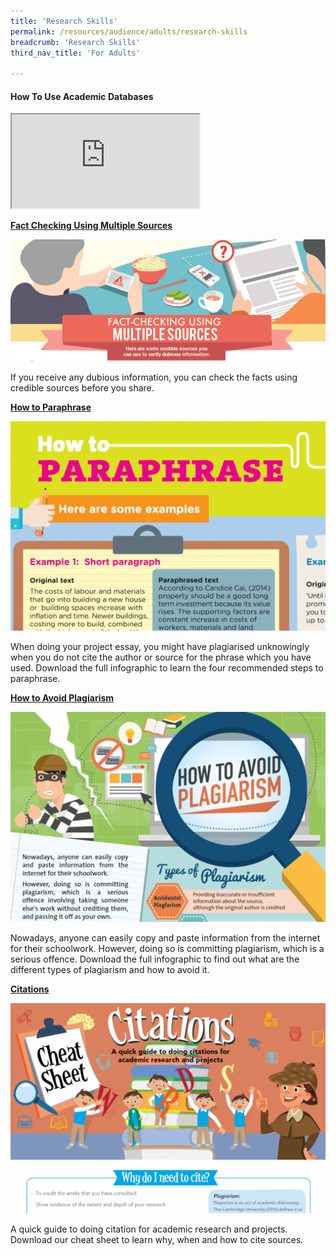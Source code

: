 ```yaml
---
title: 'Research Skills'
permalink: /resources/audience/adults/research-skills
breadcrumb: 'Research Skills'
third_nav_title: 'For Adults'

---
```



#### How To Use Academic Databases

<div class="resp-container">
	<iframe class="resp-iframe" src="https://www.youtube.com/embed/2H7JG9oaaXA" gesture="media" allow="encrypted-media" allowfullscreen></iframe>
</div>

**[Fact Checking Using Multiple Sources](/infographic/Multiple-Sources-English_revised.pdf)**

![Fact checking using multiple sources](/images/Multiple-Sources-Header.png)

If you receive any dubious information, you can check the facts using credible sources before you share.


**[How to Paraphrase](/infographic/Infographic-how-to-paraphrase.pdf)**

![Paraphrase infoheader](/images/paraphrase-infoheader-e1450166736285-1050x700.png)

When doing your project essay, you might have plagiarised unknowingly when you do not cite the author or source for the phrase which you have used. Download the full infographic to learn the four recommended steps to paraphrase.


**[How to Avoid Plagiarism](/infographic/NLB_infographic_AvoidPlagiarism.pdf)**

![Plagarism banner](/images/Plagiarism-1050x700.png)

Nowadays, anyone can easily copy and paste information from the internet for their schoolwork. However, doing so is committing plagiarism, which is a serious offence. Download the full infographic to find out what are the different types of plagiarism and how to avoid it.


**[Citations](/infographic/Cheatsheet_Citation_25nov_.pdf)**

![Citations banner](/images/Citations-1050x700.png)

A quick guide to doing citation for academic research and projects. Download our cheat sheet to learn why, when and how to cite sources.